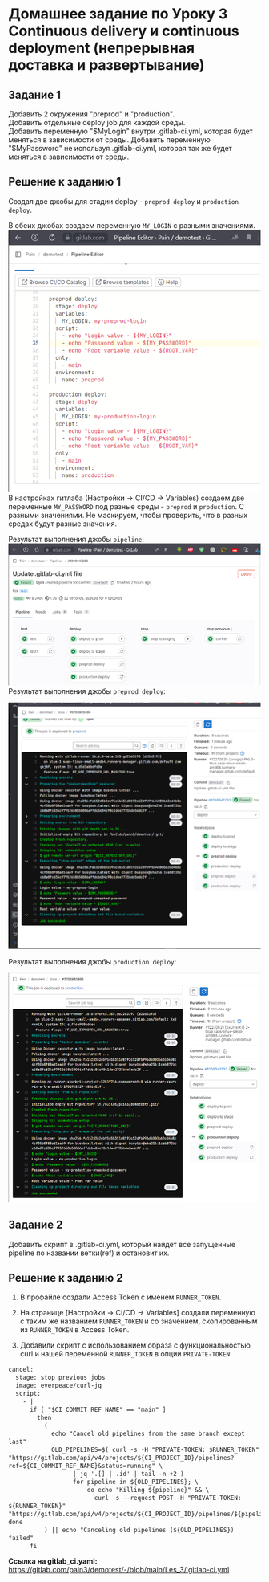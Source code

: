 # Домашнее задание по Уроку 3 Continuous delivery и continuous deployment (непрерывная доставка и развертывание)


## Задание 1
Добавить 2 окружения "preprod" и "production".  
Добавить отдельные deploy job для каждой среды.  
Добавить переменную "$MyLogin" внутри .gitlab-ci.yml, которая будет меняться в зависимости от среды.  
Добавить переменную "$MyPassword" не используя .gitlab-ci.yml, которая так же будет меняться в зависимости от среды.

## Решение к заданию 1



Создал две джобы для стадии deploy - `preprod deploy` и `production deploy`.

В обеих джобах создаем переменную `MY_LOGIN` с разными значениями.
![](Scrin/Scrin1.png)
В настройках гитлаба (Настройки -> CI/CD -> Variables) создаем две переменные `MY_PASSWORD` под разные среды - `preprod` и `production`. С разными значениями. Не маскируем, чтобы проверить, что в разных средах будут разные значения.

Результат выполнения джобы `pipeline`:
![](Scrin/Scrin2.png)
Результат выполнения джобы `preprod deploy`:

![](Scrin/Scrin3.png)

Результат выполнения джобы `production deploy`:

![](Scrin/Scrin4.png)


## Задание 2
Добавить скрипт в .gitlab-ci.yml, который найдёт все запущенные pipeline по названии ветки(ref) и остановит их.

## Решение к заданию 2

1. В профайле создали Access Token с именем `RUNNER_TOKEN`.

2. На странице [Настройки -> CI/CD -> Variables] создали переменную с таким же названием `RUNNER_TOKEN` и со значением, скопированным из `RUNNER_TOKEN` в Access Token.

3. Добавили скрипт с использованием образа с функциональностью curl и нашей переменной `RUNNER_TOKEN` в опции `PRIVATE-TOKEN`:

```
cancel:
  stage: stop previous jobs
  image: everpeace/curl-jq
  script:
    - |
      if [ "$CI_COMMIT_REF_NAME" == "main" ]
        then
          (
            echo "Cancel old pipelines from the same branch except last"
            OLD_PIPELINES=$( curl -s -H "PRIVATE-TOKEN: $RUNNER_TOKEN" "https://gitlab.com/api/v4/projects/${CI_PROJECT_ID}/pipelines?ref=${CI_COMMIT_REF_NAME}&status=running" \
                  | jq '.[] | .id' | tail -n +2 )
                  for pipeline in ${OLD_PIPELINES}; \
                      do echo "Killing ${pipeline}" && \
                        curl -s --request POST -H "PRIVATE-TOKEN: ${RUNNER_TOKEN}" "https://gitlab.com/api/v4/projects/${CI_PROJECT_ID}/pipelines/${pipeline}/cancel"; done
          ) || echo "Canceling old pipelines (${OLD_PIPELINES}) failed"
      fi
```

**Ссылка на gitlab_ci.yaml:** https://gitlab.com/pain3/demotest/-/blob/main/Les_3/.gitlab-ci.yml
